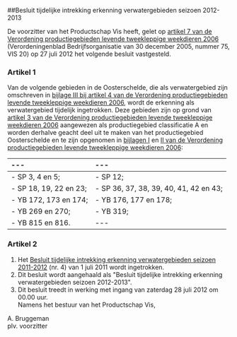 <meta http-equiv='Content-Type' content='text/html; charset=utf-8' />

##Besluit tijdelijke intrekking erkenning verwatergebieden seizoen 2012-2013

De voorzitter van het Productschap Vis heeft, gelet op [artikel 7 van de Verordening productiegebieden levende tweekleppige weekdieren 2006](../../../../../../../../../pbo/verordening/productiegebieden/levende/tweekleppige/weekdieren/2006/BWBR0018874/README.md) (Verordeningenblad Bedrijfsorganisatie van 30 december 2005, nummer 75, VIS 20) op 27 juli 2012 het volgende besluit vastgesteld.    

### Artikel  1  

Van de volgende gebieden in de Oosterschelde, die als verwatergebied zijn omschreven in [bijlage III bij artikel 4 van de Verordening productiegebieden levende tweekleppige weekdieren 2006](../../../../../../../../../pbo/verordening/productiegebieden/levende/tweekleppige/weekdieren/2006/BWBR0018874/README.md), wordt de erkenning als verwatergebied tijdelijk ingetrokken. Deze gebieden zijn op grond van [artikel 3 van de Verordening productiegebieden levende tweekleppige weekdieren 2006](../../../../../../../../../pbo/verordening/productiegebieden/levende/tweekleppige/weekdieren/2006/BWBR0018874/README.md) aangewezen als productiegebied classificatie A en worden derhalve geacht deel uit te maken van het productiegebied Oosterschelde en te zijn opgenomen in [bijlagen I](../../../../../../../../../pbo/verordening/productiegebieden/levende/tweekleppige/weekdieren/2006/BWBR0018874/README.md) en [II van de Verordening productiegebieden levende tweekleppige weekdieren 2006](../../../../../../../../../pbo/verordening/productiegebieden/levende/tweekleppige/weekdieren/2006/BWBR0018874/README.md):  

| --- | --- |
|:---|:---|
| - SP 3, 4 en 5;  | - SP 12;  |
| - SP 18, 19, 22 en 23;  | - SP 36, 37, 38, 39, 40, 41, 42 en 43;  |
| - YB 172, 173 en 174;  | - YB 176, 177 en 178;  |
| - YB 269 en 270;  | - YB 319;  |
| - YB 815 en 816.  | --- |

### Artikel  2  

1.  Het [Besluit tijdelijke intrekking erkenning verwatergebieden seizoen 2011-2012](../../../../../../../../../pbo/besluit/tijdelijke/intrekking/erkenning/verwatergebieden/seizoen/2011-2012/BWBR0033819/README.md) (nr. 4) van 1 juli 2011 wordt ingetrokken.   
2.  Dit besluit wordt aangehaald als "Besluit tijdelijke intrekking erkenning verwatergebieden seizoen 2012-2013".   
3.  Dit besluit treedt in werking met ingang van zaterdag 28 juli 2012 om 00.00 uur.   
Namens het bestuur van het Productschap Vis,  

A. Bruggeman  
plv. voorzitter    
